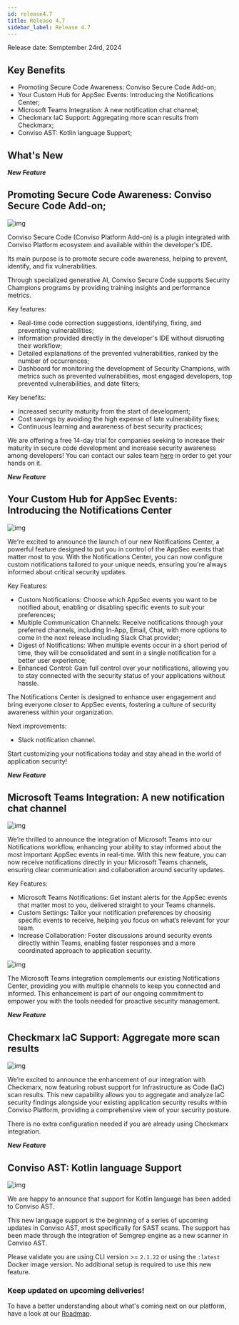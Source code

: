 ```yaml
---
id: release4.7
title: Release 4.7
sidebar_label: Release 4.7
---
```


Release date: Semptember 24rd, 2024

## Key Benefits

*   Promoting Secure Code Awareness: Conviso Secure Code Add-on;
*   Your Custom Hub for AppSec Events: Introducing the Notifications Center;
*   Microsoft Teams Integration: A new notification chat channel;
*   Checkmarx IaC Support: Aggregating more scan results from Checkmarx;
*   Conviso AST: Kotlin language Support;


## What's New

**_New Feature_**

## Promoting Secure Code Awareness: Conviso Secure Code Add-on;

<div style={{textAlign:'center'}}>

![img](../../static/img/release47-secure-code.png)

</div>

Conviso Secure Code (Conviso Platform Add-on) is a plugin integrated with Conviso Platform ecosystem and available within the developer's IDE.

Its main purpose is to promote secure code awareness, helping to prevent, identify, and fix vulnerabilities.

Through specialized generative AI, Conviso Secure Code supports Security Champions programs by providing training insights and performance metrics.

Key features:
- Real-time code correction suggestions, identifying, fixing, and preventing vulnerabilities;
- Information provided directly in the developer's IDE without disrupting their workflow;
- Detailed explanations of the prevented vulnerabilities, ranked by the number of occurrences;
- Dashboard for monitoring the development of Security Champions, with metrics such as prevented vulnerabilities, most engaged developers, top prevented vulnerabilities, and date filters;

Key benefits:
- Increased security maturity from the start of development;
- Cost savings by avoiding the high expense of late vulnerability fixes;
- Continuous learning and awareness of best security practices;

We are offering a free 14-day trial for companies seeking to increase their maturity in secure code development and increase security awareness among developers! 
You can contact our sales team [here](https://www.convisoappsec.com/platform/addons/secure-code) in order to get your hands on it.


**_New Feature_**

## Your Custom Hub for AppSec Events: Introducing the Notifications Center

<div style={{textAlign:'center'}}>

![img](../../static/img/release47-notifications-center.png)

</div>

We're excited to announce the launch of our new Notifications Center, a powerful feature designed to put you in control of the AppSec events that matter most to you. With the Notifications Center, you can now configure custom notifications tailored to your unique needs, ensuring you're always informed about critical security updates.

Key Features:
- Custom Notifications: Choose which AppSec events you want to be notified about, enabling or disabling specific events to suit your preferences;
- Multiple Communication Channels: Receive notifications through your preferred channels, including In-App, Email, Chat, with more options to come in the next release including Slack Chat provider;
- Digest of Notifications: When multiple events occur in a short period of time, they will be consolidated and sent in a single notification for a better user experience;
- Enhanced Control: Gain full control over your notifications, allowing you to stay connected with the security status of your applications without hassle.

The Notifications Center is designed to enhance user engagement and bring everyone closer to AppSec events, fostering a culture of security awareness within your organization.

Next improvements: 
- Slack notification channel.

Start customizing your notifications today and stay ahead in the world of application security!


**_New Feature_**

## Microsoft Teams Integration: A new notification chat channel

<div style={{textAlign:'center'}}>

![img](../../static/img/release47-msteams-1.png)

</div>

We’re thrilled to announce the integration of Microsoft Teams into our Notifications workflow, enhancing your ability to stay informed about the most important AppSec events in real-time. With this new feature, you can now receive notifications directly in your Microsoft Teams channels, ensuring clear communication and collaboration around security updates.

Key Features:
- Microsoft Teams Notifications: Get instant alerts for the AppSec events that matter most to you, delivered straight to your Teams channels.
- Custom Settings: Tailor your notification preferences by choosing specific events to receive, helping you focus on what’s relevant for your team.
- Increase Collaboration: Foster discussions around security events directly within Teams, enabling faster responses and a more coordinated approach to application security.


<div style={{textAlign:'center'}}>

![img](../../static/img/release47-msteams-2.png)

</div>

The Microsoft Teams integration complements our existing Notifications Center, providing you with multiple channels to keep you connected and informed. This enhancement is part of our ongoing commitment to empower you with the tools needed for proactive security management.


**_New Feature_**

## Checkmarx IaC Support: Aggregate more scan results

<div style={{textAlign:'center'}}>

![img](../../static/img/release47-checkmarx-iac.png)

</div>

We’re excited to announce the enhancement of our integration with Checkmarx, now featuring robust support for Infrastructure as Code (IaC) scan results. This new capability allows you to aggregate and analyze IaC security findings alongside your existing application security results within Conviso Platform, providing a comprehensive view of your security posture.

There is no extra configuration needed if you are already using Checkmarx integration.


**_New Feature_**

## Conviso AST: Kotlin language Support

<div style={{textAlign:'center'}}>

![img](../../static/img/release47-kotlin.png)

</div>

We are happy to announce that support for Kotlin language has been added to Conviso AST.

This new language support is the beginning of a series of upcoming updates in Conviso AST, most specifically for SAST scans. The support has been made through the integration of Semgrep engine as a new scanner in Conviso AST.

Please validate you are using CLI version >= `2.1.22` or using the `:latest` Docker image version.
No additional setup is required to use this new feature.


### Keep updated on upcoming deliveries!

To have a better understanding about what's coming next on our platform, have a look at our [Roadmap](https://sharing.clickup.com/3016679/b/h/2w1z7-101803/0f4cd1b4e98d956).